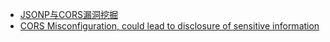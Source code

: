 - [JSONP与CORS漏洞挖掘](https://www.anquanke.com/post/id/97671)
- [CORS Misconfiguration, could lead to disclosure of sensitive information](https://hackerone.com/reports/426165)